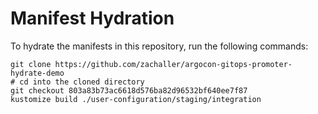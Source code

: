 # Manifest Hydration

To hydrate the manifests in this repository, run the following commands:

```shell
git clone https://github.com/zachaller/argocon-gitops-promoter-hydrate-demo
# cd into the cloned directory
git checkout 803a83b73ac6618d576ba82d96532bf640ee7f87
kustomize build ./user-configuration/staging/integration
```
